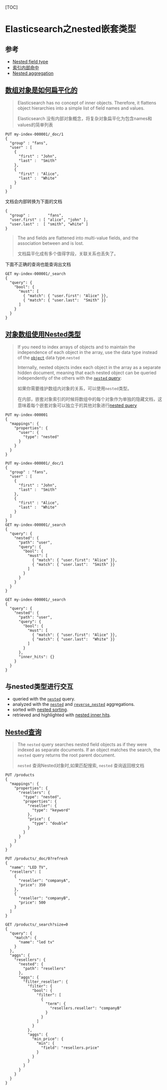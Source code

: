 [TOC]

# Elasticsearch之nested嵌套类型

## 参考

- [Nested field type](https://www.elastic.co/guide/en/elasticsearch/reference/current/nested.html)
- [索引内部命中 ](https://www.elastic.co/guide/en/elasticsearch/reference/current/inner-hits.html#inner-hits)
- [Nested aggregation](https://www.elastic.co/guide/en/elasticsearch/reference/7.14/search-aggregations-bucket-nested-aggregation.html)



## [数组对象是如何扁平化的](https://www.elastic.co/guide/en/elasticsearch/reference/current/nested.html#nested-arrays-flattening-objects)

>  Elasticsearch has no concept of inner objects. Therefore, it flattens object hierarchies into a simple list of field names and values. 
>
> Elasticsearch 没有内部对象概念，将复杂对象扁平化为包含names和values的简单列表

```
PUT my-index-000001/_doc/1
{
  "group" : "fans",
  "user" : [ 
    {
      "first" : "John",
      "last" :  "Smith"
    },
    {
      "first" : "Alice",
      "last" :  "White"
    }
  ]
}
```

文档会内部转换为下面的文档

```
{
  "group" :        "fans",
  "user.first" : [ "alice", "john" ],
  "user.last" :  [ "smith", "white" ]
}
```

> The and fields are flattened into multi-value fields, and the association between and is lost.
>
> 文档扁平化成有多个值得字段，关联关系也丢失了。

下面不正确的查询也能查询出文档

```
GET my-index-000001/_search
{
  "query": {
    "bool": {
      "must": [
        { "match": { "user.first": "Alice" }},
        { "match": { "user.last":  "Smith" }}
      ]
    }
  }
}
```

## [对象数组使用Nested类型](https://www.elastic.co/guide/en/elasticsearch/reference/current/nested.html#nested-fields-array-objects)

> If you need to index arrays of objects and to maintain the independence of each object in the array, use the data type instead of the [`object`](https://www.elastic.co/guide/en/elasticsearch/reference/current/object.html) data type.`nested`
>
> Internally, nested objects index each object in the array as a separate hidden document, meaning that each nested object can be queried independently of the others with the [`nested` query](https://www.elastic.co/guide/en/elasticsearch/reference/current/query-dsl-nested-query.html):
>
> 如果你需要维护数组内对象的关系，可以使用`nested`类型。
>
> 在内部，嵌套对象索引的时候将数组中的每个对象作为单独的隐藏文档，这意味着每个嵌套对象可以独立于的其他对象进行[nested query](https://www.elastic.co/guide/en/elasticsearch/reference/current/query-dsl-nested-query.html)

```
PUT my-index-000001
{
  "mappings": {
    "properties": {
      "user": {
        "type": "nested" 
      }
    }
  }
}

PUT my-index-000001/_doc/1
{
  "group" : "fans",
  "user" : [
    {
      "first" : "John",
      "last" :  "Smith"
    },
    {
      "first" : "Alice",
      "last" :  "White"
    }
  ]
}
GET my-index-000001/_search
{
  "query": {
    "nested": {
      "path": "user",
      "query": {
        "bool": {
          "must": [
            { "match": { "user.first": "Alice" }},
            { "match": { "user.last":  "Smith" }} 
          ]
        }
      }
    }
  }
}

GET my-index-000001/_search
{
  "query": {
    "nested": {
      "path": "user",
      "query": {
        "bool": {
          "must": [
            { "match": { "user.first": "Alice" }},
            { "match": { "user.last":  "White" }} 
          ]
        }
      },
      "inner_hits": {}
    }
  }
}
```

## 与nested类型进行交互

- queried with the [`nested`](https://www.elastic.co/guide/en/elasticsearch/reference/current/query-dsl-nested-query.html) query.
- analyzed with the [`nested`](https://www.elastic.co/guide/en/elasticsearch/reference/current/search-aggregations-bucket-nested-aggregation.html) and [`reverse_nested`](https://www.elastic.co/guide/en/elasticsearch/reference/current/search-aggregations-bucket-reverse-nested-aggregation.html) aggregations.
- sorted with [nested sorting](https://www.elastic.co/guide/en/elasticsearch/reference/current/sort-search-results.html#nested-sorting).
- retrieved and highlighted with [nested inner hits](https://www.elastic.co/guide/en/elasticsearch/reference/current/inner-hits.html#nested-inner-hits).

## [Nested查询](https://www.elastic.co/guide/en/elasticsearch/reference/current/query-dsl-nested-query.html)

> The `nested` query searches nested field objects as if they were indexed as separate documents. If an object matches the search, the `nested` query returns the root parent document.
>
>  `nested` 查询Nested对象时,如果匹配搜索, `nested` 查询返回根文档

```
PUT /products
{
  "mappings": {
    "properties": {
      "resellers": { 
        "type": "nested",
        "properties": {
          "reseller": {
            "type": "keyword"
          },
          "price": {
            "type": "double"
          }
        }
      }
    }
  }
}
```

```
PUT /products/_doc/0?refresh
{
  "name": "LED TV", 
  "resellers": [
    {
      "reseller": "companyA",
      "price": 350
    },
    {
      "reseller": "companyB",
      "price": 500
    }
  ]
}
```

```
GET /products/_search?size=0
{
  "query": {
    "match": {
      "name": "led tv"
    }
  },
  "aggs": {
    "resellers": {
      "nested": {
        "path": "resellers"
      },
      "aggs": {
        "filter_reseller": {
          "filter": {
            "bool": {
              "filter": [
                {
                  "term": {
                    "resellers.reseller": "companyB"
                  }
                }
              ]
            }
          },
          "aggs": {
            "min_price": {
              "min": {
                "field": "resellers.price"
              }
            }
          }
        }
      }
    }
  }
}
```

